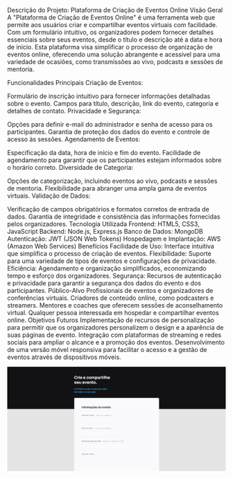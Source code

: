 Descrição do Projeto: Plataforma de Criação de Eventos Online
Visão Geral
A "Plataforma de Criação de Eventos Online" é uma ferramenta web que permite aos usuários criar e compartilhar eventos virtuais com facilidade. Com um formulário intuitivo, os organizadores podem fornecer detalhes essenciais sobre seus eventos, desde o título e descrição até a data e hora de início. Esta plataforma visa simplificar o processo de organização de eventos online, oferecendo uma solução abrangente e acessível para uma variedade de ocasiões, como transmissões ao vivo, podcasts e sessões de mentoria.

Funcionalidades Principais
Criação de Eventos:

Formulário de inscrição intuitivo para fornecer informações detalhadas sobre o evento.
Campos para título, descrição, link do evento, categoria e detalhes de contato.
Privacidade e Segurança:

Opções para definir e-mail do administrador e senha de acesso para os participantes.
Garantia de proteção dos dados do evento e controle de acesso às sessões.
Agendamento de Eventos:

Especificação da data, hora de início e fim do evento.
Facilidade de agendamento para garantir que os participantes estejam informados sobre o horário correto.
Diversidade de Categoria:

Opções de categorização, incluindo eventos ao vivo, podcasts e sessões de mentoria.
Flexibilidade para abranger uma ampla gama de eventos virtuais.
Validação de Dados:

Verificação de campos obrigatórios e formatos corretos de entrada de dados.
Garantia de integridade e consistência das informações fornecidas pelos organizadores.
Tecnologia Utilizada
Frontend: HTML5, CSS3, JavaScript
Backend: Node.js, Express.js
Banco de Dados: MongoDB
Autenticação: JWT (JSON Web Tokens)
Hospedagem e Implantação: AWS (Amazon Web Services)
Benefícios
Facilidade de Uso: Interface intuitiva que simplifica o processo de criação de eventos.
Flexibilidade: Suporte para uma variedade de tipos de eventos e configurações de privacidade.
Eficiência: Agendamento e organização simplificados, economizando tempo e esforço dos organizadores.
Segurança: Recursos de autenticação e privacidade para garantir a segurança dos dados do evento e dos participantes.
Público-Alvo
Profissionais de eventos e organizadores de conferências virtuais.
Criadores de conteúdo online, como podcasters e streamers.
Mentores e coaches que oferecem sessões de aconselhamento virtual.
Qualquer pessoa interessada em hospedar e compartilhar eventos online.
Objetivos Futuros
Implementação de recursos de personalização para permitir que os organizadores personalizem o design e a aparência de suas páginas de evento.
Integração com plataformas de streaming e redes sociais para ampliar o alcance e a promoção dos eventos.
Desenvolvimento de uma versão móvel responsiva para facilitar o acesso e a gestão de eventos através de dispositivos móveis.

<div>
  <a href="https://tbrunok.github.io/Formulario/">
<img src="https://github.com/TbrunoK/Formulario/blob/main/assets/Projeto-finalizado.png?raw=true">
    </a>
</div>
